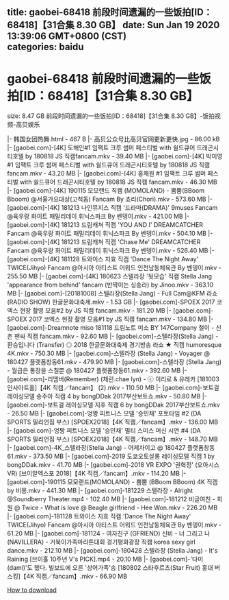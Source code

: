 
title: gaobei-68418 前段时间遗漏的一些饭拍[ID：68418]【31合集 8.30 GB】
date: Sun Jan 19 2020 13:39:06 GMT+0800 (CST)    
categories: baidu
---

# gaobei-68418 前段时间遗漏的一些饭拍[ID：68418]【31合集 8.30 GB】
size: 8.47 GB
 前段时间遗漏的一些饭拍[ID：68418]【31合集 8.30 GB】-饭拍视频-高贝娱乐
 
|- 韩国女团热舞.html - 467 B
|- 高贝公众号比高贝官网更新更快.jpg - 86.00 kB
|- [gaobei.com]-[4K] 도해인#1 임팩트 크루 썸머 페스티벌 with 쉴드큐어 드래곤시티호텔 by 180818 JS 직캠fancam.mkv - 39.40 MB
|- [gaobei.com]-[4K] 박미영#1 임팩트 크루 썸머 페스티벌 with 쉴드큐어 드래곤시티호텔 by 180818 JS 직캠fancam.mkv - 43.20 MB
|- [gaobei.com]-[4K] 홍채원 #1 임팩트 크루 썸머 페스티벌 with 쉴드큐어 드래곤시티호텔 by 180818 JS 직캠 fancam.mkv - 46.30 MB
|- [gaobei.com]-[4K] 190115 모모랜드 직캠 (MOMOLAND) - 뿜뿜(BBoom Bboom) @서울가요대상(고척돔) Fancam By 쵸리(Chori).mkv - 573.60 MB
|- [gaobei.com]-[4K] 181213 나인뮤지스 직캠 '드라마(DRAMA)' 9muses Fancam @육우랑 화이트 패밀리데이 휘닉스파크 By 벤뎅이.mkv - 421.00 MB
|- [gaobei.com]-[4K] 181213 드림캐쳐 직캠 'YOU AND I' DREAMCATCHER Fancam @육우랑 화이트 패밀리데이 휘닉스파크 By 벤뎅이.mkv - 504.10 MB
|- [gaobei.com]-[4K] 181213 드림캐쳐 직캠 'Chase Me' DREAMCATCHER Fancam @육우랑 화이트 패밀리데이 휘닉스파크 By 벤뎅이.mkv - 526.40 MB
|- [gaobei.com]-[4K] 181128 트와이스 지효 직캠 'Dance The Night Away' TWICE(Jihyo) Fancam @아시아 아티스트 어워드 인천남동체육관 By 벤뎅이.mkv - 255.50 MB
|- [gaobei.com]-[4K] 180623 스텔라장 '뒷모습' 직캠 Stella Jang 'appearance from behind' fancam (반짝이는 싱송라) by Jinoo.mkv - 363.10 MB
|- [gaobei.com]-[20181008] 스텔라장(Stella Jang) - Full Cam@KFM 라쇼 (RADIO SHOW) 한글문화대축제.mkv - 1.53 GB
|- [gaobei.com]-SPOEX 2017 코엑스 현장 촬영 모음#2 by JS 직캠 fancam.mkv - 181.20 MB
|- [gaobei.com]-SPOEX 2017 코엑스 현장 촬영 모음#1 by JS 직캠 fancam.mkv - 134.80 MB
|- [gaobei.com]-Dreamnote miso 181118 드림노트 미소 BY 147Company 철이 - 신촌 팬싸 직캠 fancam.mkv - 92.60 MB
|- [gaobei.com]-스텔라장(Stella Jang) - 환승입니다 (Transfer) ◎ 2018 한글문화대축제 경기방송 라쇼 ★ 직캠 humoresque 4K.mkv - 750.30 MB
|- [gaobei.com]-스텔라장 (Stella Jang) - Voyager @ 180427 플랫폼창동61.mkv - 479.90 MB
|- [gaobei.com]-스텔라장 (Stella Jang) - 월급은 통장을 스칠뿐 @ 180427 플랫폼창동61.mkv - 392.60 MB
|- [gaobei.com]-리멤버(Remember) (채린.chae lyn) - ⓒ 이리로 & 유레카 [181003 인사아트홀]【4K 직캠／fancam】 (2).mkv - 110.50 MB
|- [gaobei.com]-보트걸 레이싱모델 송주아 직캠 4 by bongDDak 2017부산보트쇼.mkv - 50.80 MB
|- [gaobei.com]-보트걸 레이싱모델 지후 직캠 6 by bongDDak 2017부산보트쇼.mkv - 26.50 MB
|- [gaobei.com]-엉짱 피트니스 모델 '승민채' 포토타임 #2 (DA SPORTS 밀리언짐 부스) [SPOEX2018]【4K 직캠／fancam】.mkv - 136.00 MB
|- [gaobei.com]-엉짱 피트니스 모델 '승민채' 멀티 스미스 머신 시연 #4 (DA SPORTS 밀리언짐 부스) [SPOEX2018]【4K 직캠／fancam】.mkv - 148.70 MB
|- [gaobei.com]-4K_스텔라장(Stella Jang) - 어제차이고 @ 180427 플랫폼창동61.mkv - 373.50 MB
|- [gaobei.com]-2019 도쿄오토살롱 레이싱모델 직캠 1 by bongDDak.mkv - 41.70 MB
|- [gaobei.com]-2018 VR EXPO '권혁정' (오아시스 VR) [브이알엑스포 2018]【4K 직캠／fancam】.mkv - 114.20 MB
|- [gaobei.com]-190115 모모랜드(MOMOLAND) - 뿜뿜 (BBoom BBoom) 4K 직캠 by 비몽.mkv - 441.30 MB
|- [gaobei.com]-181229 스텔라장 - Alright @Soundberry Theater.mp4 - 102.40 MB
|- [gaobei.com]-181212 비글여친 - 희원 @ Twice - What is love @ Beagle girlfriend - Hee Won.mkv - 226.20 MB
|- [gaobei.com]-181128 트와이스 지효 직캠 'Dance The Night Away' TWICE(Jihyo) Fancam @아시아 아티스트 어워드 인천남동체육관 By 벤뎅이.mkv - 61.20 MB
|- [gaobei.com]-181124 - 여자친구 (GFRIEND) 신비 - 너 그리고 나 (NAVILLERA) - 거북이가족마라톤대회 경기평화광장 직캠 korea sexy girl dance.mkv - 212.10 MB
|- [gaobei.com]-180428 스텔라장 (Stella Jang) - It's Raining [브이홀 10주년 V's PICK].mp4 - 20.10 MB
|- [gaobei.com]-'다미(dami)'도 했다. 빌보드에 오른 '상어가족'송 [180802 스타후르츠(Star Fruit) 홍대 버스킹]【4K 직캠／fancam】.mkv - 66.90 MB

[How to download](https://bpcam.bemobtrk.com/go/2ceec3aa-1ca2-46d6-b9ff-aaa5c184517c?jno=46)